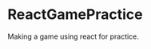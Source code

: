 # ReactGamePractice
Making a game using react for practice.

<!-- npm start (start react app) -->

<!-- open gitBash
    cd into correct file
    git add .
    git commit -m "Update notes and information here"
    git push
    git status -->